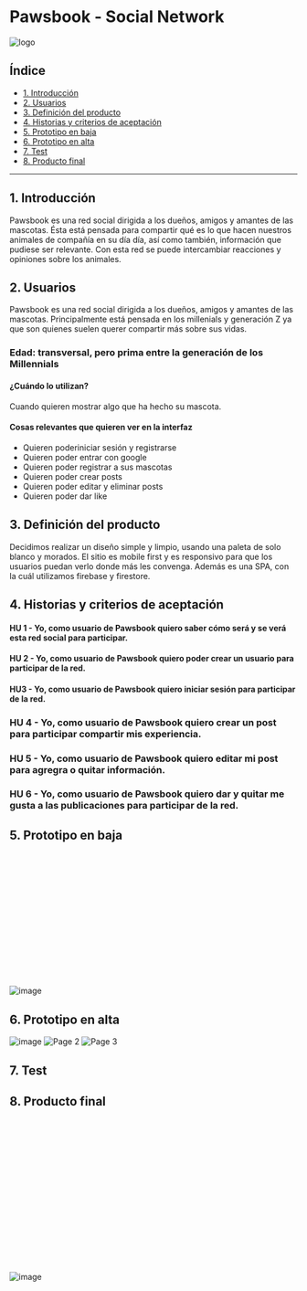 # Pawsbook - Social Network


![logo](https://user-images.githubusercontent.com/122575839/231538304-44b344b2-96af-4297-bf72-7f4707690cdc.png)

## Índice

* [1. Introducción](#1-Introducción)
* [2. Usuarios](#2-Usuarios)
* [3. Definición del producto](#3-Definición-del-producto)
* [4. Historias y criterios de aceptación](#4-Historias-y-criterios-de-aceptación)
* [5. Prototipo en baja](#5-Prototipo-en-baja)
* [6. Prototipo en alta](#6-Prototipo-en-alta)
* [7. Test](#7-Test)
* [8. Producto final](#8-Producto-final)

***

## 1. Introducción

Pawsbook es una red social dirigida a los dueños, amigos y amantes de las mascotas. Ésta está pensada para compartir qué es lo que hacen nuestros animales de compañía en su día día, así como también, información que pudiese ser relevante. Con esta red se puede intercambiar reacciones y opiniones sobre los animales.


## 2. Usuarios

Pawsbook es una red social dirigida a los dueños, amigos y amantes de las mascotas. Principalmente está pensada en los millenials y generación Z ya que son quienes suelen querer compartir más sobre sus vidas.

### Edad: transversal, pero prima entre la generación de los Millennials

#### ¿Cuándo lo utilizan?

Cuando quieren mostrar algo que ha hecho su mascota.

#### Cosas relevantes que quieren ver en la interfaz

* Quieren poderiniciar sesión y registrarse
* Quieren poder entrar con google
* Quieren poder registrar a sus mascotas
* Quieren poder crear posts
* Quieren poder editar y eliminar posts
* Quieren poder dar like

## 3. Definición del producto

Decidimos realizar un diseño simple y limpio, usando una paleta de solo blanco y morados. El sitio es mobile first y es responsivo para que los usuarios puedan verlo donde más les convenga. Además es una SPA, con la cuál utilizamos firebase y firestore.

## 4. Historias y criterios de aceptación

#### HU 1 - Yo, como usuario de Pawsbook quiero saber cómo será y se verá esta red social para participar.

#### HU 2 - Yo, como usuario de Pawsbook quiero poder crear un usuario para participar de la red.

#### HU3 - Yo, como usuario de Pawsbook quiero iniciar sesión para participar de la red.

### HU 4 - Yo, como usuario de Pawsbook quiero crear un post para participar compartir mis experiencia.

### HU 5 - Yo, como usuario de Pawsbook quiero editar mi post para agregra o quitar información.

### HU 6 - Yo, como usuario de Pawsbook quiero dar y quitar me gusta a las publicaciones para participar de la red.

## 5. Prototipo en baja

<?xml version="1.0" encoding="UTF-8"?>
<svg xmlns="http://www.w3.org/2000/svg" viewBox="0 0 998.05 463.79"/>![image](https://user-images.githubusercontent.com/122575839/231551837-3f3fc94b-351b-483a-80f2-68a1b5a33ab8.png)



## 6. Prototipo en alta

![image](https://user-images.githubusercontent.com/122575839/231526542-0aae06ea-9b6d-4b51-9b1d-7e7ead90dcb9.png)
![Page 2](https://user-images.githubusercontent.com/122575839/231552277-c603935d-13ff-4a67-a613-8f669be76398.png)
![Page 3](https://user-images.githubusercontent.com/122575839/231552298-268e6aa6-e98d-4549-bcd3-267dab45b114.png)


## 7. Test

## 8. Producto final


<?xml version="1.0" encoding="UTF-8"?>
<svg xmlns="http://www.w3.org/2000/svg" viewBox="0 0 1179.28 627.23"/>![image](https://user-images.githubusercontent.com/122575839/231553096-59901312-ee08-491d-ad0e-85ddc9278a2b.png)
